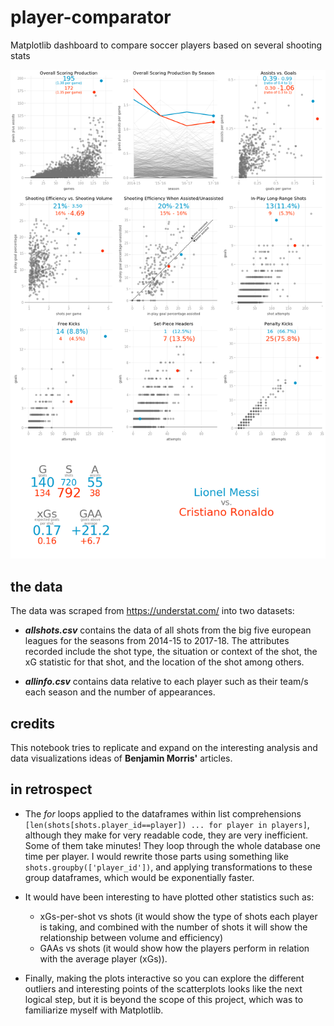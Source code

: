 # player-comparator
Matplotlib dashboard to compare soccer players based on several shooting stats

![Dashboard Sample](https://github.com/4ndyparr/player-comparator/blob/master/dashboard_sample3.png)

## the data

The data was scraped from https://understat.com/ into two datasets:
      
* _**allshots.csv**_ contains the data of all shots from the big five european leagues for the seasons
from 2014-15 to 2017-18. The attributes recorded include the shot type, the situation or context
of the shot, the xG statistic for that shot, and the location of the shot among others. 
        
* _**allinfo.csv**_ contains data relative to each player such as their team/s each season and the
number of appearances.
        
## credits

This notebook tries to replicate and expand on the interesting analysis and data visualizations
ideas of __Benjamin Morris'__ articles.
        
## in retrospect

* The _for_ loops applied to the dataframes within list comprehensions
`[len(shots[shots.player_id==player]) ... for player in players]`,
although they make for very readable code, they are very inefficient. Some of them take minutes!
They loop through the whole database one time per player. I would rewrite those parts using something
like `shots.groupby(['player_id'])`, and applying transformations to these group dataframes,
which would be exponentially faster.
        
* It would have been interesting to have plotted other statistics such as:
  * xGs-per-shot vs shots (it would show the type of shots each player is taking, and combined with
      the number of shots it will show the relationship between volume and efficiency)
  * GAAs vs shots (it would show how the players perform in relation with the average player (xGs)).
    
* Finally, making the plots interactive so you can explore the different outliers and interesting
points of the scatterplots looks like the next logical step, but it is beyond the scope of this
project, which was to familiarize myself with Matplotlib.
